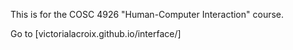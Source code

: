 This is for the COSC 4926 "Human-Computer Interaction" course.

Go to [victorialacroix.github.io/interface/]

